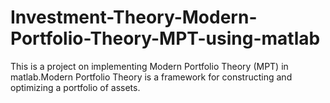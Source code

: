 # Investment-Theory-Modern-Portfolio-Theory-MPT-using-matlab
This is a project on implementing Modern Portfolio Theory (MPT) in matlab.Modern Portfolio Theory is a framework for constructing and optimizing a portfolio of assets. 
